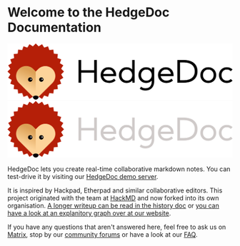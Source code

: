 # Welcome to the HedgeDoc Documentation

<img alt="HedgeDoc Logo" title="HedgeDoc Logo" class="light-mode-only" src="images/hedgedoc_logo_black.svg">
<img alt="HedgeDoc Logo" title="HedgeDoc Logo" class="dark-mode-only" src="images/hedgedoc_logo_white.svg">

HedgeDoc lets you create real-time collaborative markdown notes. You can test-drive
it by visiting our [HedgeDoc demo server][hedgedoc-demo].

It is inspired by Hackpad, Etherpad and similar collaborative editors. This
project originated with the team at [HackMD](https://hackmd.io) and now forked
into its own organisation. [A longer writeup can be read in the history doc](history.md) or [you can have a look at an explanitory graph over at our website][hedgedoc-history].

If you have any questions that aren't answered here, feel free to ask us on [Matrix][matrix.org-url], stop by our [community forums][hedgedoc-community] or have a look at our [FAQ][hedgedoc-faq].


[hedgedoc-demo]: https://demo.hedgedoc.org
[hedgedoc-history]: https://hedgedoc.org/history
[hedgedoc-faq]: https://hedgedoc.org/faq
[matrix.org-url]: https://chat.hedgedoc.org
[hedgedoc-community]: https://community.hedgedoc.org
